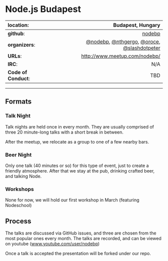 # Node.js Budapest

| **location**:         | Budapest, Hungary                            |
|:----------------------|---------------------------------------------:|
| **github**:           | [nodebp](https://github.com/nodebp)                                       |
| **organizers**:       | [@nodebp](https://twitter.com/nodebp), [@nthgergo](https://twitter.com/nthgergo), [@oroce](https://twitter.com/oroce), [@slashdotpeter](https://twitter.com/slashdotpeter)   |
| **URLs**:             | http://www.meetup.com/nodebp/                |
| **IRC**:              | N/A                                          |
| **Code of Conduct**:  | TBD                                          |

---------------------------
## Formats

### Talk Night

Talk nights are held once in every month. They are usually
comprised of three 20 minute-long talks with a short break in between.

After the meetup, we relocate as a group to one of a few nearby bars.

### Beer Night

Only one talk (40 minutes or so) for this type of event, just to create a friendly atmosphere.
After that we stay at the pub, drinking crafted beer, and talking Node.

### Workshops

None for now, we will hold our first workshop in March (featuring Nodeschool)

## Process

The talks are discussed via GitHub issues, and three are chosen from the most
popular ones every month. The talks are recorded, and can be viewed on youtube
(www.youtube.com/user/nodebp)

Once a talk is accepted the presentation will be forked under our repo.
